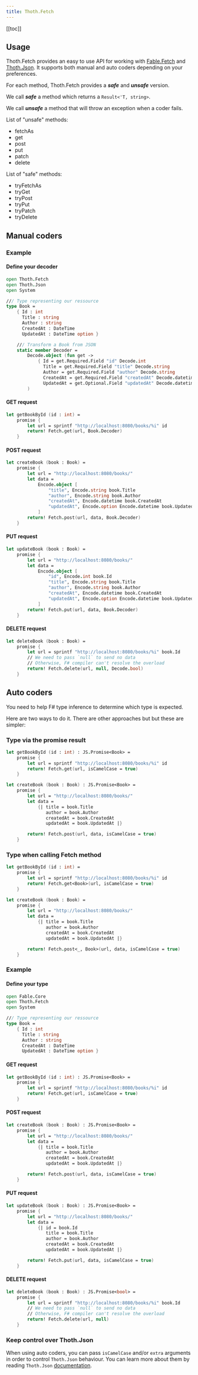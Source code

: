 ```yaml
---
title: Thoth.Fetch
---
```


[[toc]]

## Usage

Thoth.Fetch provides an easy to use API for working with [Fable.Fetch](https://github.com/fable-compiler/fable-fetch) and [Thoth.Json](https://mangelmaxime.github.io/Thoth/json/v3.html). It supports both manual and auto coders depending on your preferences.

For each method, Thoth.Fetch provides a ***safe*** and ***unsafe*** version.

We call ***safe*** a method which returns a `Result<'T, string>`.

We call ***unsafe*** a method that will throw an exception when a coder fails.

List of "unsafe" methods:
- fetchAs
- get
- post
- put
- patch
- delete

List of "safe" methods:
- tryFetchAs
- tryGet
- tryPost
- tryPut
- tryPatch
- tryDelete

## Manual coders

### Example

#### Define your decoder

```fsharp
open Thoth.Fetch
open Thoth.Json
open System

/// Type representing our ressource
type Book =
    { Id : int
      Title : string
      Author : string
      CreatedAt : DateTime
      UpdatedAt : DateTime option }

    /// Transform a Book from JSON
    static member Decoder =
        Decode.object (fun get ->
            { Id = get.Required.Field "id" Decode.int
              Title = get.Required.Field "title" Decode.string
              Author = get.Required.Field "author" Decode.string
              CreatedAt = get.Required.Field "createdAt" Decode.datetime
              UpdatedAt = get.Optional.Field "updatedAt" Decode.datetime }
        )
```

#### GET request

```fsharp
let getBookById (id : int) =
    promise {
        let url = sprintf "http://localhost:8080/books/%i" id
        return! Fetch.get(url, Book.Decoder)
    }
```

#### POST request

```fsharp
let createBook (book : Book) =
    promise {
        let url = "http://localhost:8080/books/"
        let data =
            Encode.object [
                "title", Encode.string book.Title
                "author", Encode.string book.Author
                "createdAt", Encode.datetime book.CreatedAt
                "updatedAt", Encode.option Encode.datetime book.UpdatedAt
            ]
        return! Fetch.post(url, data, Book.Decoder)
    }
```

#### PUT request

```fsharp
let updateBook (book : Book) =
    promise {
        let url = "http://localhost:8080/books/"
        let data =
            Encode.object [
                "id", Encode.int book.Id
                "title", Encode.string book.Title
                "author", Encode.string book.Author
                "createdAt", Encode.datetime book.CreatedAt
                "updatedAt", Encode.option Encode.datetime book.UpdatedAt
            ]
        return! Fetch.put(url, data, Book.Decoder)
    }
```

#### DELETE request

```fsharp
let deleteBook (book : Book) =
    promise {
        let url = sprintf "http://localhost:8080/books/%i" book.Id
        // We need to pass `null` to send no data
        // Otherwise, F# compiler can't resolve the overload
        return! Fetch.delete(url, null, Decode.bool)
    }
```

## Auto coders

You need to help F# type inference to determine which type is expected.

Here are two ways to do it. There are other approaches but but these are simpler:

### Type via the promise result

```fsharp
let getBookById (id : int) : JS.Promise<Book> =
    promise {
        let url = sprintf "http://localhost:8080/books/%i" id
        return! Fetch.get(url, isCamelCase = true)
    }

let createBook (book : Book) : JS.Promise<Book> =
    promise {
        let url = "http://localhost:8080/books/"
        let data =
            {| title = book.Title
               author = book.Author
               createdAt = book.CreatedAt
               updatedAt = book.UpdatedAt |}

        return! Fetch.post(url, data, isCamelCase = true)
    }
```

### Type when calling Fetch method
```fsharp
let getBookById (id : int) =
    promise {
        let url = sprintf "http://localhost:8080/books/%i" id
        return! Fetch.get<Book>(url, isCamelCase = true)
    }

let createBook (book : Book) =
    promise {
        let url = "http://localhost:8080/books/"
        let data =
            {| title = book.Title
               author = book.Author
               createdAt = book.CreatedAt
               updatedAt = book.UpdatedAt |}

        return! Fetch.post<_, Book>(url, data, isCamelCase = true)
    }
```

### Example

#### Define your type

```fsharp
open Fable.Core
open Thoth.Fetch
open System

/// Type representing our ressource
type Book =
    { Id : int
      Title : string
      Author : string
      CreatedAt : DateTime
      UpdatedAt : DateTime option }
```

#### GET request

```fsharp
let getBookById (id : int) : JS.Promise<Book> =
    promise {
        let url = sprintf "http://localhost:8080/books/%i" id
        return! Fetch.get(url, isCamelCase = true)
    }
```

#### POST request

```fsharp
let createBook (book : Book) : JS.Promise<Book> =
    promise {
        let url = "http://localhost:8080/books/"
        let data =
            {| title = book.Title
               author = book.Author
               createdAt = book.CreatedAt
               updatedAt = book.UpdatedAt |}

        return! Fetch.post(url, data, isCamelCase = true)
    }
```

#### PUT request

```fsharp
let updateBook (book : Book) : JS.Promise<Book> =
    promise {
        let url = "http://localhost:8080/books/"
        let data =
            {| id = book.Id
               title = book.Title
               author = book.Author
               createdAt = book.CreatedAt
               updatedAt = book.UpdatedAt |}

        return! Fetch.put(url, data, isCamelCase = true)
    }
```

#### DELETE request

```fsharp
let deleteBook (book : Book) : JS.Promise<bool> =
    promise {
        let url = sprintf "http://localhost:8080/books/%i" book.Id
        // We need to pass `null` to send no data
        // Otherwise, F# compiler can't resolve the overload
        return! Fetch.delete(url, null)
    }
```

### Keep control over Thoth.Json

When using auto coders, you can pass `isCamelCase` and/or `extra` arguments in order to control `Thoth.Json` behaviour. You can learn more about them by reading `Thoth.Json` [documentation](https://mangelmaxime.github.io/Thoth/json/v3.html).
